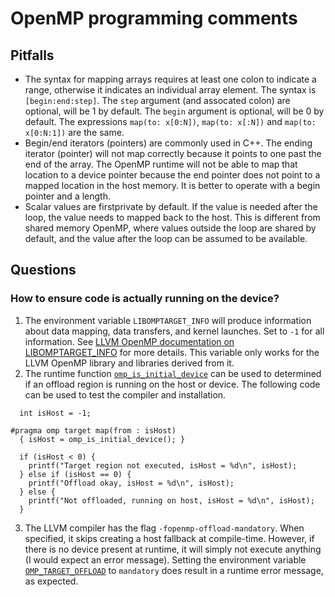 # OpenMP programming comments

## Pitfalls
* The syntax for mapping arrays requires at least one colon to indicate a range, otherwise it indicates an individual array element. 
The syntax is `[begin:end:step]`.   The `step` argument (and assocated colon) are optional, will be 1 by default.
The `begin` argument is optional, will be 0 by default.  The expressions `map(to: x[0:N])`, `map(to: x[:N])` and `map(to: x[0:N:1])` are the same.
* Begin/end iterators (pointers) are commonly used in C++.  The ending iterator (pointer) will not map correctly because it points to one past the end of the array.  The OpenMP runtime will not be able to map that location to a device pointer because the end pointer does not point to a mapped location in the host memory.  It is better to operate with a begin pointer and a length.
* Scalar values are firstprivate by default.  If the value is needed after the loop, the value needs to mapped back to the host.   This is different from shared memory OpenMP, where values outside the loop are shared by default, and the value after the loop can be assumed to be available.


## Questions
### How to ensure code is actually running on the device?
1. The environment variable `LIBOMPTARGET_INFO` will produce information about data mapping, data transfers, and kernel launches.  Set to `-1` for all information.  See [LLVM OpenMP documentation on LIBOMPTARGET_INFO](https://openmp.llvm.org/design/Runtimes.html#libomptarget-info) for more details.  This variable only works for the LLVM OpenMP library and libraries derived from it.
2. The runtime function [`omp_is_initial_device`](https://www.openmp.org/spec-html/5.1/openmpsu166.html#x210-2430003.7.6) can be used to determined if an offload region is running on the host or device.  The following code can be used to test the compiler and installation.
```
  int isHost = -1;

#pragma omp target map(from : isHost)
  { isHost = omp_is_initial_device(); }

  if (isHost < 0) {
    printf("Target region not executed, isHost = %d\n", isHost);
  } else if (isHost == 0) {
    printf("Offload okay, isHost = %d\n", isHost);
  } else {
    printf("Not offloaded, running on host, isHost = %d\n", isHost);
  }
```
3. The LLVM compiler has the flag `-fopenmp-offload-mandatory`.  When specified, it skips creating a host fallback at compile-time.  However, if there is no device present at runtime, it will simply not execute anything (I would expect an error message).  Setting the environment variable [`OMP_TARGET_OFFLOAD`](https://www.openmp.org/spec-html/5.1/openmpse74.html#x340-5150006.17) to `mandatory` does result in a runtime error message, as expected.
